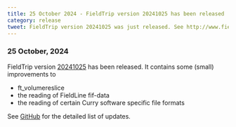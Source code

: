 ```yaml
---
title: 25 October 2024 - FieldTrip version 20241025 has been released
category: release
tweet: FieldTrip version 20241025 was just released. See http://www.fieldtriptoolbox.org/#25-october-2024
---
```


### 25 October, 2024

FieldTrip version [20241025](http://github.com/fieldtrip/fieldtrip/releases/tag/20241025) has been released. It contains some (small) improvements to

- ft_volumereslice
- the reading of FieldLine fif-data
- the reading of certain Curry software specific file formats

See [GitHub](https://github.com/fieldtrip/fieldtrip/compare/20240916...20241025) for the detailed list of updates.
